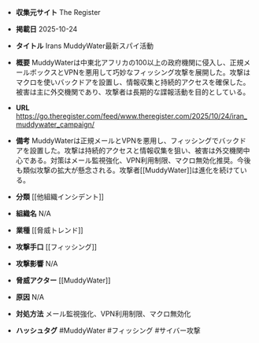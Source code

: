 - **収集元サイト**
The Register

- **掲載日**
2025-10-24

- **タイトル**
Irans MuddyWater最新スパイ活動

- **概要**
MuddyWaterは中東北アフリカの100以上の政府機関に侵入し、正規メールボックスとVPNを悪用して巧妙なフィッシング攻撃を展開した。攻撃はマクロを使いバックドアを設置し、情報収集と持続的アクセスを確保した。被害は主に外交機関であり、攻撃者は長期的な諜報活動を目的としている。

- **URL**
https://go.theregister.com/feed/www.theregister.com/2025/10/24/iran_muddywater_campaign/

- **備考**
MuddyWaterは正規メールとVPNを悪用し、フィッシングでバックドアを設置した。攻撃は持続的アクセスと情報収集を狙い、被害は外交機関中心である。対策はメール監視強化、VPN利用制限、マクロ無効化推奨。今後も類似攻撃の拡大が懸念される。攻撃者[[MuddyWater]]は進化を続けている。

- **分類**
[[他組織インシデント]]

- **組織名**
N/A

- **業種**
[[脅威トレンド]]

- **攻撃手口**
[[フィッシング]]

- **攻撃影響**
N/A

- **脅威アクター**
[[MuddyWater]]

- **原因**
N/A

- **対処方法**
メール監視強化、VPN利用制限、マクロ無効化

- **ハッシュタグ**
#MuddyWater #フィッシング #サイバー攻撃
